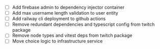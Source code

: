 - [ ] Add firebase admin to dependency injector container
- [ ] Add max username length validation to user entity
- [ ] Add railway cli deployment to github actions
- [ ] Remove redundant dependencies and typescript config from twitch package
- [ ] Remove node types and vitest deps from twitch package
- [ ] Move choice logic to infrastructure service